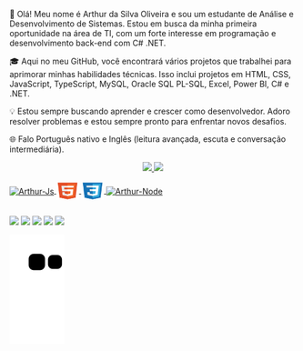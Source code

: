 👋 Olá! Meu nome é Arthur da Silva Oliveira e sou um estudante de Análise e Desenvolvimento de Sistemas. Estou em busca da minha primeira oportunidade na área de TI, com um forte interesse em programação e desenvolvimento back-end com C# .NET.

🎓 Aqui no meu GitHub, você encontrará vários projetos que trabalhei para aprimorar minhas habilidades técnicas. Isso inclui projetos em HTML, CSS, JavaScript, TypeScript, MySQL, Oracle SQL PL-SQL, Excel, Power BI, C# e .NET.

💡 Estou sempre buscando aprender e crescer como desenvolvedor. Adoro resolver problemas e estou sempre pronto para enfrentar novos desafios.

🌐 Falo Português nativo e Inglês (leitura avançada, escuta e conversação intermediária).

<div align="center">
  <a href="https://github.com/arthurdso">
  <img height="180em" src="https://github-readme-stats.vercel.app/api?username=Arthurdso&show_icons=true&theme=dark&include_all_commits=true&count_private=true"/>
  <img height="180em" src="https://github-readme-stats.vercel.app/api/top-langs/?username=Arthurdso&layout=compact&langs_count=7&theme=dark"/>
</div>
  
  <div style="display: inline_block"><br>
  <img align="center" alt="Arthur-Js" height="30" width="40" src="https://cdn.jsdelivr.net/gh/devicons/devicon/icons/javascript/javascript-original.svg" />
  <img align="center" alt="Arthur-HTML" height="30" width="40" src="https://raw.githubusercontent.com/devicons/devicon/master/icons/html5/html5-original.svg">
  <img align="center" alt="Arthur-CSS" height="30" width="40" src="https://raw.githubusercontent.com/devicons/devicon/master/icons/css3/css3-original.svg">
  <img align="center" alt="Arthur-Node" height="30" width="40" src="https://cdn.jsdelivr.net/gh/devicons/devicon/icons/nodejs/nodejs-plain.svg" />
    
</div>
  
  
  ##
  
  <div> 
    <a href="https://www.facebook.com/arthur.dso" target="_blank"><img src="https://img.shields.io/badge/Facebook-1877F2?style=for-the-badge&logo=facebook&logoColor=white" target="_blank"></a>
  <a href="https://instagram.com/Arthurdso" target="_blank"><img src="https://img.shields.io/badge/-Instagram-%23E4405F?style=for-the-badge&logo=instagram&logoColor=white" target="_blank"></a>
    <a href="https://api.whatsapp.com/send?phone=+5511953313625text=Ol%C3%A1,%20tudo%20bem%20?" target="_blank"><img src="https://img.shields.io/badge/WhatsApp-25D366?style=for-the-badge&logo=whatsapp&logoColor=white" target="_blank"></a>
  <a href = "mailto:arthurdso96@gmail.com"><img src="https://img.shields.io/badge/-Gmail-%23333?style=for-the-badge&logo=gmail&logoColor=white" target="_blank"></a>
  <a href="https://www.linkedin.com/in/Arthurdso" target="_blank"><img src="https://img.shields.io/badge/-LinkedIn-%230077B5?style=for-the-badge&logo=linkedin&logoColor=white" target="_blank"></a> 
 
  ![Snake animation](https://github.com/Arthurdso/Arthurdso/blob/output/github-contribution-grid-snake.svg)
 
</div>

